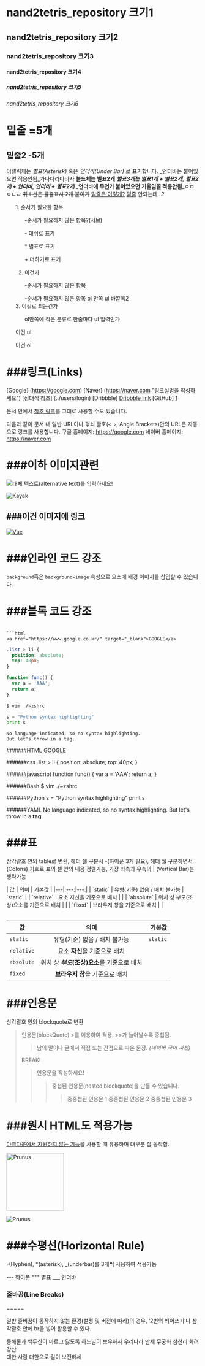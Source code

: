 # nand2tetris_repository 크기1
## nand2tetris_repository 크기2
### nand2tetris_repository 크기3
#### nand2tetris_repository 크기4
##### nand2tetris_repository 크기5
###### nand2tetris_repository 크기6

밑줄 =5개
======
밑줄2 -5개
-----

이텔릭체는 *별표(Asterisk)* 혹은 _언더바(Under Bar)_ 로 표기합니다. 
_언더바는 붙어있으면 적용안됨_가나다라마바사
**볼드체는 별표2개**
***별표3개는 별표1개 + 별표2개***, **_별표2개 + 언더바_**, _**언더바 + 별표2개**_
_**언더바에 무언가 붙어있으면 기울임꼴 적용안됨**_ㅇㅁㅇㄴㄹ
~~취소선은 물결표시 2개 붙이기~~
<u>밑줄은 이렇게?</u> <u>밑줄</u> 안되는데...?

<ol>
1. 순서가 필요한 항목
<ul>-순서가 필요하지 않은 항목?(서브)</ul>
  
  <ul>- 대쉬로 표기</ul>
  <ul>* 별표로 표기</ul>
  <ul>+ 더하기로 표기</ul>

  2. 이건가
  <ul>-순서가 필요하지 않은 항목</ul>
  <ul>-순서가 필요하지 않은 항목 ol 안쪽 ul 바깥쪽2</ul>
  3. 이걸로 되는건가
  <ul>ol안쪽에 작은 분류로 한줄마다 ul 입력인가</ul>
</ol>
<ul>이건 ul</ul>
<ol>이건 ol</ol>


###링크(Links)
=====
[Google] (https://google.com)
[Naver] (https://naver.com "링크설명을 작성하세요")
[상대적 참조] (../users/login)
[Dribbble] [Dribbble link]
[GitHub] [1]

문서 안에서 [참조 링크]를 그대로 사용할 수도 있습니다.

다음과 같이 문서 내 일반 URL이나 꺾쇠 괄호(`< >`, Angle Brackets)안의 URL은 자동으로 링크를 사용합니다.
구글 홈페이지: https://google.com
네이버 홈페이지: <https://naver.com>

[Dribbble link]: https://dribbble.com
[1]: https://github.com
[참조 링크]: https://naver.com "네이버로 이동합니다!"

###이하 이미지관련
=====

![대체 텍스트(alternative text)를 입력하세요!](http://www.gstatic.com/webp/gallery/5.jpg "링크 설명(title)을 작성하세요.")

![Kayak][logo]

[logo]: http://www.gstatic.com/webp/gallery/2.jpg "To go kayaking."

###이건 이미지에 링크
-----
[![Vue](/images/vue.png)](https://kr.vuejs.org/)


###인라인 코드 강조
=====
`background`혹은 `background-image` 속성으로 요소에 배경 이미지를 삽입할 수 있습니다.

###블록 코드 강조
======
```를 세번 입력하고 코드 종류도 적기

```html
<a href="https://www.google.co.kr/" target="_blank">GOOGLE</a>
```

```css
.list > li {
  position: absolute;
  top: 40px;
}
```

```javascript
function func() {
  var a = 'AAA';
  return a;
}
```

```bash
$ vim ./~zshrc
```

```python
s = "Python syntax highlighting"
print s
```

```
No language indicated, so no syntax highlighting. 
But let's throw in a tag.
```
######HTML
<a href="https://www.google.co.kr/" target="_blank">GOOGLE</a>

######css
.list > li {
  position: absolute;
  top: 40px;
}

######javascript
function func() {
  var a = 'AAA';
  return a;
}

######Bash
$ vim ./~zshrc

######Python
s = "Python syntax highlighting"
print s

######YAML
No language indicated, so no syntax highlighting. 
But let's throw in a <b>tag</b>.


###표
======
삼각괄호 안의 table로 변환, 
헤더 쉘 구분시 -(하이푼 3개 필요), 
헤더 쉘 구분하면서 : (Colons) 기호로 표의 셀 안의 내용 정렬가능, 
가장 좌측과 우측의 | (Vertical Bar)는 생략가능
<table> 
| 값 | 의미 | 기본값 |
|---|:---:|---:|
| `static` | 유형(기준) 없음 / 배치 불가능 | `static` |
| `relative` | 요소 자신을 기준으로 배치 |  |
| `absolute` | 위치 상 부모(조상)요소를 기준으로 배치 |  |
| `fixed` | 브라우저 창을 기준으로 배치 |  |

값 | 의미 | 기본값
---|:---:|---:
`static` | 유형(기준) 없음 / 배치 불가능 | `static`
`relative` | 요소 **자신**을 기준으로 배치 |
`absolute` | 위치 상 **_부모_(조상)요소**를 기준으로 배치 |
`fixed` | **브라우저 창**을 기준으로 배치 |
</table>

###인용문
=====
삼각괄호 안의 blockquote로 변환
<blockquote>
인용문(blockQuote) >를 이용하여 적용. >>가 늘어날수록 중첩됨.

> 남의 말이나 글에서 직접 또는 간접으로 따온 문장.
> _(네이버 국어 사전)_

BREAK!

> 인용문을 작성하세요!
>> 중첩된 인용문(nested blockquote)을 만들 수 있습니다.
>>> 중중첩된 인용문 1
>>> 중중첩된 인용문 2
>>> 중중첩된 인용문 3
</blockquote>

###원시 HTML도 적용가능
=====
<u>마크다운에서 지원하지 않는 기능</u>을 사용할 때 유용하며 대부분 잘 동작함.

<img width="150" src="http://www.gstatic.com/webp/gallery/4.jpg" alt="Prunus" title="A Wild Cherry (Prunus avium) in flower">

![Prunus](http://www.gstatic.com/webp/gallery/4.jpg)

###수평선(Horizontal Rule)
=====

-(Hyphen), *(asterisk), _(underbar)를 3개씩 사용하여 적용가능

--- 하이푼
*** 별표
___ 언더바

### 줄바꿈(Line Breaks)
=====

일반 줄비꿈이 동작하지 않는 환경(설정 및 버전에 따라)의 경우, ‘2번의 띄어쓰기’나 삼각괄호 안에 br을 넣어 활용할 수 있다.

동해물과 백두산이 마르고 닳도록 
하느님이 보우하사 우리나라 만세   <!--띄어쓰기 2번-->
무궁화 삼천리 화려 강산<br>
대한 사람 대한으로 길이 보전하세
